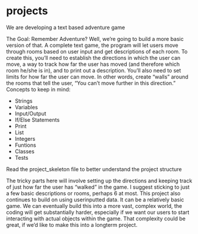 # projects
We are developing a text based adventure game

The Goal: Remember Adventure? Well, we’re going to build a more basic version of that.
A complete text game, the program will let users move through rooms based on user input and get descriptions of each room.
To create this, you’ll need to establish the directions in which the user can move, a way to track how far the user has moved (and therefore which room he/she is in), and to print out a description.
You’ll also need to set limits for how far the user can move.
In other words, create “walls” around the rooms that tell the user, “You can’t move further in this direction.”
Concepts to keep in mind:

- Strings
- Variables
- Input/Output
- If/Else Statements
- Print
- List
- Integers
- Funtions
- Classes
- Tests

Read the project_skeleton file to better understand the project structure

The tricky parts here will involve setting up the directions and keeping track of just how far the user has “walked” in the game. I suggest sticking to just a few basic descriptions or rooms, perhaps 6 at most. This project also continues to build on using userinputted data. It can be a relatively basic game.
We can eventually build this into a more vast, complex world, the coding will get substantially harder, especially if we want our users to start interacting with actual objects within the game. That complexity could be great, if we’d like to make this into a longterm project.
